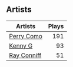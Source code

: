 ## Artists
Artists | Plays 
----- | -----: 
[Perry Como](/artists/perry-como-197) | 191
[Kenny G](/artists/kenny-g-7789) | 93
[Ray Conniff](/artists/ray-conniff-104848) | 51

